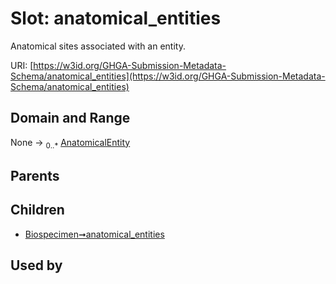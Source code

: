 
# Slot: anatomical_entities


Anatomical sites associated with an entity.

URI: [https://w3id.org/GHGA-Submission-Metadata-Schema/anatomical_entities](https://w3id.org/GHGA-Submission-Metadata-Schema/anatomical_entities)


## Domain and Range

None &#8594;  <sub>0..\*</sub> [AnatomicalEntity](AnatomicalEntity.md)

## Parents


## Children

 *  [Biospecimen➞anatomical_entities](Biospecimen_anatomical_entities.md)

## Used by


